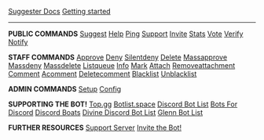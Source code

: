 [Suggester Docs](/)
[Getting started](getting-started.md)

---

**PUBLIC COMMANDS**
[Suggest](all/suggest.md)
[Help](all/help.md)
[Ping](all/ping.md)
[Support](all/support.md)
[Invite](all/invite.md)
[Stats](all/stats.md)
[Vote](all/vote.md)
[Verify](all/verify.md)
[Notify](all/notify.md)

**STAFF COMMANDS**
[Approve](staff/approve.md)
[Deny](staff/deny.md)
[Silentdeny](staff/silentdeny.md)
[Delete](staff/delete.md)
[Massapprove](staff/massapprove.md)
[Massdeny](staff/massdeny.md)
[Massdelete](staff/massdelete.md)
[Listqueue](staff/listqueue.md)
[Info](staff/info.md)
[Mark](staff/mark.md)
[Attach](staff/attach.md)
[Removeattachment](staff/removeattachment.md)
[Comment](staff/comment.md)
[Acomment](staff/acomment.md)
[Deletecomment](staff/deletecomment.md)
[Blacklist](staff/blacklist.md)
[Unblacklist](staff/unblacklist.md)

**ADMIN COMMANDS**
[Setup](admin/setup.md)
[Config](admin/config.md)

**SUPPORTING THE BOT!**
[Top.gg](supporting/top-gg.md)
[Botlist.space](supporting/botlist-space.md)
[Discord Bot List](supporting/dbl.md)
[Bots For Discord](supporting/bfd.md)
[Discord Boats](supporting/discord-boats.md)
[Divine Discord Bot List](supporting/divine-discord-bot-list.md)
[Glenn Bot List](supporting/glenn-bot-list.md)

**FURTHER RESOURCES**
[Support Server](https://discord.gg/G5pEdUp)
[Invite the Bot!](https://discordapp.com/oauth2/authorize?client_id=564426594144354315&scope=bot&permissions=67497025)

